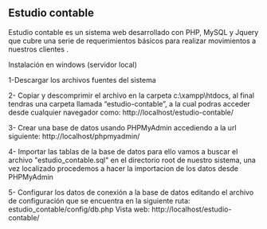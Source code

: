 ## Estudio contable
Estudio contable  es un sistema web desarrollado con PHP, MySQL y Jquery que cubre una serie de requerimientos básicos
para realizar movimientos a nuestros clientes .

Instalación en windows (servidor local) 

1-Descargar los archivos fuentes del sistema

2- Copiar y descomprimir el archivo en la carpeta c:\xampp\htdocs, al final tendras una carpeta llamada “estudio-contable”, a la cual podras acceder desde cualquier navegador como: http://localhost/estudio-contable/

3- Crear una base de datos usando PHPMyAdmin accediendo a la url siguiente: http://localhost/phpmyadmin/

4- Importar las tablas de la base de datos para ello vamos a buscar el archivo "estudio_contable.sql" en el directorio root de nuestro sistema, una vez localizado procedemos a hacer la importacion de los datos desde PHPMyAdmin

5- Configurar los datos de conexión a la base de datos editando el archivo de configuración que se encuentra en la siguiente ruta: estudio_contable/config/db.php
Vista web: http://localhost/estudio-contable/
